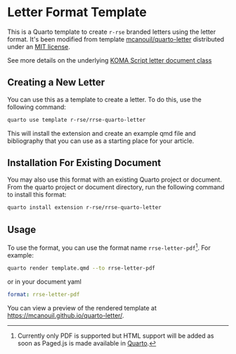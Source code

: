 # Letter Format Template

This is a Quarto template to create `r-rse` branded letters using the letter format. It's been modified from template [mcanouil/quarto-letter](https://github.com/mcanouil/quarto-letter) distributed under an [MIT license](https://github.com/mcanouil/quarto-letter/blob/main/LICENSE).

See more details on the underlying [KOMA Script letter document class](https://ftp.cc.uoc.gr/mirrors/CTAN/macros/latex/contrib/koma-script/doc/scrguide-en.pdf)

## Creating a New Letter

You can use this as a template to create a letter.
To do this, use the following command:

```bash
quarto use template r-rse/rrse-quarto-letter
```

This will install the extension and create an example qmd file and bibliography that you can use as a starting place for your article.

## Installation For Existing Document

You may also use this format with an existing Quarto project or document.
From the quarto project or document directory, run the following command to install this format:

```bash
quarto install extension r-rse/rrse-quarto-letter
```

## Usage

To use the format, you can use the format name `rrse-letter-pdf`[^1].
For example:

```bash
quarto render template.qmd --to rrse-letter-pdf
```

or in your document yaml

```yaml
format: rrse-letter-pdf
```

You can view a preview of the rendered template at <https://mcanouil.github.io/quarto-letter/>.

[^1]: Currently only PDF is supported but HTML support will be added as soon as Paged.js is made available in [Quarto](https://quarto.org).
